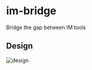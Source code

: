 # im-bridge
Bridge the gap between IM tools

## Design
![design](https://cloud.githubusercontent.com/assets/8121231/17049545/78428b02-5020-11e6-9c54-85bceb452405.png)

